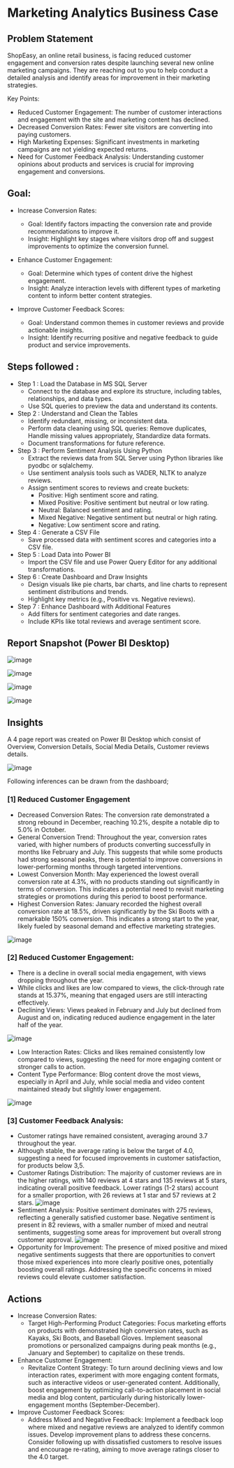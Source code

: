 
# Marketing Analytics Business Case

## Problem Statement

ShopEasy, an online retail business, is facing reduced customer engagement and conversion rates despite launching several new online marketing campaigns. They are reaching out to you to help conduct a detailed analysis and identify areas for improvement in their marketing strategies.

Key Points:
- Reduced Customer Engagement: The number of customer interactions and engagement with the site and marketing content has declined.
- Decreased Conversion Rates: Fewer site visitors are converting into paying customers.
- High Marketing Expenses: Significant investments in marketing campaigns are not yielding expected returns.
- Need for Customer Feedback Analysis: Understanding customer opinions about products and services is crucial for improving engagement and conversions.

## Goal:

- Increase Conversion Rates:
  - Goal: Identify factors impacting the conversion rate and provide recommendations to improve it.
  - Insight: Highlight key stages where visitors drop off and suggest improvements to optimize the conversion funnel.

- Enhance Customer Engagement:
  - Goal: Determine which types of content drive the highest engagement. 
  - Insight: Analyze interaction levels with different types of marketing content to inform better content strategies.

- Improve Customer Feedback Scores:
  - Goal: Understand common themes in customer reviews and provide actionable insights.
  - Insight: Identify recurring positive and negative feedback to guide product and service improvements.


## Steps followed :

- Step 1 : Load the Database in MS SQL Server
    - Connect to the database and explore its structure, including tables, relationships, and data types.
    - Use SQL queries to preview the data and understand its contents.
- Step 2 : Understand and Clean the Tables
  - Identify redundant, missing, or inconsistent data.
  - Perform data cleaning using SQL queries: Remove duplicates, Handle missing values appropriately, Standardize data formats.
  - Document transformations for future reference.
- Step 3 : Perform Sentiment Analysis Using Python
   - Extract the reviews data from SQL Server using Python libraries like pyodbc or sqlalchemy.
   - Use sentiment analysis tools such as VADER, NLTK to analyze reviews.
   - Assign sentiment scores to reviews and create buckets: 
     - Positive: High sentiment score and rating.
     - Mixed Positive: Positive sentiment but neutral or low rating.
     - Neutral: Balanced sentiment and rating.
     - Mixed Negative: Negative sentiment but neutral or high rating.
     - Negative: Low sentiment score and rating.
- Step 4 : Generate a CSV File
    - Save processed data with sentiment scores and categories into a CSV file.
- Step 5 : Load Data into Power BI
     - Import the CSV file and use Power Query Editor for any additional transformations. 
- Step 6 : Create Dashboard and Draw Insights
    -  Design visuals like pie charts, bar charts, and line charts to represent sentiment distributions and trends.
    - Highlight key metrics (e.g., Positive vs. Negative reviews).
- Step 7 : Enhance Dashboard with Additional Features
     - Add filters for sentiment categories and date ranges.
     - Include KPIs like total reviews and average sentiment score.
    
 
 ## Report Snapshot (Power BI Desktop)
 
![image](https://github.com/user-attachments/assets/65008ddf-8e02-4752-973b-56f17afb274f)

![image](https://github.com/user-attachments/assets/6e57467d-0166-4be5-8c13-acfc35beb552)

![image](https://github.com/user-attachments/assets/145d103b-bb70-4dc0-89d2-8824c2c825bb)

![image](https://github.com/user-attachments/assets/cdcc7d31-18df-4d55-8a46-6325accd646f)


## Insights

A 4 page report was created on Power BI Desktop which consist of Overview, Conversion Details, Social Media Details, Customer reviews details.

![image](https://github.com/user-attachments/assets/73645da6-05cd-4c00-9d96-37c92d33c44a)

Following inferences can be drawn from the dashboard;

### [1] Reduced Customer Engagement

   - Decreased Conversion Rates: The conversion rate demonstrated a strong rebound in December, reaching 10.2%, despite a notable dip to 5.0% in October.
  - General Conversion Trend: Throughout the year, conversion rates varied, with higher numbers of products converting successfully in months like February and July. This suggests that while some products had strong seasonal peaks, there is potential to improve conversions in lower-performing months through targeted interventions.
  - Lowest Conversion Month: May experienced the lowest overall conversion rate at 4.3%, with no products standing out significantly in terms of conversion. This indicates a potential need to revisit marketing strategies or promotions during this period to boost performance.
 - Highest Conversion Rates: January recorded the highest overall conversion rate at 18.5%, driven significantly by the Ski Boots with a remarkable 150% conversion. This indicates a strong start to the year, likely fueled by seasonal demand and effective marketing strategies.


![image](https://github.com/user-attachments/assets/162d493a-3fb0-43d9-af03-ea26f6beaa11)

           
### [2] Reduced Customer Engagement:

 - There is a decline in overall social media engagement, with views dropping throughout the year.
 - While clicks and likes are low compared to views, the click-through rate stands at 15.37%, meaning that engaged users are still interacting effectively.
 - Declining Views: Views peaked in February and July but declined from August and on, indicating reduced audience engagement in the later half of the year.

 ![image](https://github.com/user-attachments/assets/4d7ac73b-c54b-4cfb-a3db-b08a34194862)

 - Low Interaction Rates: Clicks and likes remained consistently low compared to views, suggesting the need for more engaging content or stronger calls to action.
 - Content Type Performance: Blog content drove the most views, especially in April and July, while social media and video content maintained steady but slightly lower engagement.

 ![image](https://github.com/user-attachments/assets/cc497902-7793-49d2-ab57-d9a465307ae9)


  ### [3] Customer Feedback Analysis:
  
 - Customer ratings have remained consistent, averaging around 3.7 throughout the year.
 - Although stable, the average rating is below the target of 4.0, suggesting a need for focused improvements in customer satisfaction, for products below 3,5.
 - Customer Ratings Distribution: The majority of customer reviews are in the higher ratings, with 140 reviews at 4 stars and 135 reviews at 5 stars, indicating overall positive feedback. Lower ratings (1-2 stars) account for a smaller proportion, with 26 reviews at 1 star and 57 reviews at 2 stars.
   ![image](https://github.com/user-attachments/assets/a7b2fad2-a4ad-4e05-92dd-45939f1c3846)
 - Sentiment Analysis: Positive sentiment dominates with 275 reviews, reflecting a generally satisfied customer base. Negative sentiment is present in 82 reviews, with a smaller number of mixed and neutral sentiments, suggesting some areas for improvement but overall strong customer approval.
 ![image](https://github.com/user-attachments/assets/3f5a8585-17f6-425e-ab5d-69d36371ff00)
 - Opportunity for Improvement: The presence of mixed positive and mixed negative sentiments suggests that there are opportunities to convert those mixed experiences into more clearly positive ones, potentially boosting overall ratings. Addressing the specific concerns in mixed reviews could elevate customer satisfaction.

 ## Actions

 - Increase Conversion Rates:
   - Target High-Performing Product Categories: Focus marketing efforts on products with demonstrated high conversion rates, such as Kayaks, Ski Boots, and Baseball Gloves. Implement seasonal promotions or personalized campaigns during peak months (e.g., January and September) to capitalize on these trends.
- Enhance Customer Engagement:
   - Revitalize Content Strategy: To turn around declining views and low interaction rates, experiment with more engaging content formats, such as interactive videos or user-generated content. Additionally, boost engagement by optimizing call-to-action placement in social media and blog content, particularly during historically lower-engagement months (September-December).
- Improve Customer Feedback Scores:
   - Address Mixed and Negative Feedback: Implement a feedback loop where mixed and negative reviews are analyzed to identify common issues. Develop improvement plans to address these concerns. Consider following up with dissatisfied customers to resolve issues and encourage re-rating, aiming to move average ratings closer to the 4.0 target.



